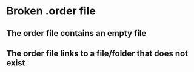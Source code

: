 # Broken .order file

## The order file contains an empty file
## The order file links to a file/folder that does not exist